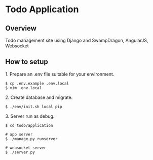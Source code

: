 # Todo Application

## Overview
Todo management site using Django and SwampDragon, AngularJS, Websocket


## How to setup

1\. Prepare an .env file suitable for your environment.
```
$ cp .env.example .env.local
$ vim .env.local
```

2\. Create database and migrate.
```
$ ./env/init.sh local pip
```

3\. Server run as debug.
```
$ cd todo/application

# app server
$ ./manage.py runserver

# websocket server
$ ./server.py
```


